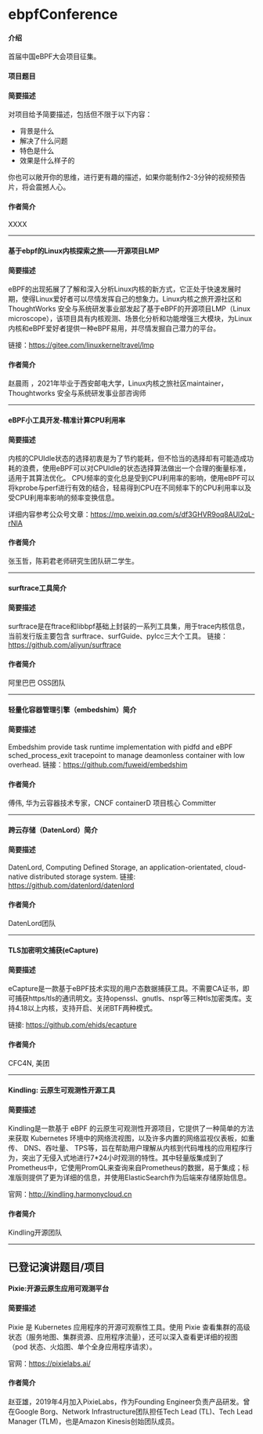# ebpfConference

#### 介绍
首届中国eBPF大会项目征集。

#### 项目题目


#### 简要描述
对项目给予简要描述，包括但不限于以下内容：

- 背景是什么
- 解决了什么问题
- 特色是什么
- 效果是什么样子的

你也可以敞开你的思维，进行更有趣的描述，如果你能制作2-3分钟的视频预告片，将会震撼人心。



#### 作者简介
XXXX




*************************************************
####  基于ebpf的Linux内核探索之旅——开源项目LMP
#### 简要描述
 eBPF的出现拓展了了解和深入分析Linux内核的新方式，它正处于快速发展时期，使得Linux爱好者可以尽情发挥自己的想象力。Linux内核之旅开源社区和 ThoughtWorks 安全与系统研发事业部发起了基于eBPF的开源项目LMP（Linux microscope），该项目具有内核观测、场景化分析和功能增强三大模块，为Linux内核和eBPF爱好者提供一种eBPF易用，并尽情发掘自己潜力的平台。


链接：https://gitee.com/linuxkerneltravel/lmp

#### 作者简介
赵晨雨 ，2021年毕业于西安邮电大学，Linux内核之旅社区maintainer，Thoughtworks 安全与系统研发事业部咨询师

*************************************************
####  eBPF小工具开发-精准计算CPU利用率
#### 简要描述
 内核的CPUIdle状态的选择初衷是为了节约能耗，但不恰当的选择却有可能造成功耗的浪费，使用eBPF可以对CPUIdle的状态选择算法做出一个合理的衡量标准，适用于其算法优化。
CPU频率的变化总是受到CPU利用率的影响，使用eBPF可以将kprobe与perf进行有效的结合，轻易得到CPU在不同频率下的CPU利用率以及受CPU利用率影响的频率变换信息。


详细内容参考公众号文章：https://mp.weixin.qq.com/s/df3GHVR9oq8AUl2qL-rNlA

#### 作者简介
张玉哲，陈莉君老师研究生团队研二学生。

*************************************************
#### surftrace工具简介  
#### 简要描述
 surftrace是在ftrace和libbpf基础上封装的一系列工具集，用于trace内核信息，当前发行版主要包含 surftrace、surfGuide、pylcc三大个工具。
链接： https://github.com/aliyun/surftrace
#### 作者简介
阿里巴巴 OSS团队 

*************************************************
#### 轻量化容器管理引擎（embedshim）简介  
#### 简要描述
 Embedshim provide task runtime implementation with pidfd and eBPF sched_process_exit tracepoint to manage deamonless container with low overhead.
链接：https://github.com/fuweid/embedshim
#### 作者简介
傅伟, 华为云容器技术专家，CNCF containerD 项目核心 Committer


*************************************************
#### 跨云存储（DatenLord）简介  
#### 简要描述
 DatenLord, Computing Defined Storage, an application-orientated, cloud-native distributed storage system.
链接: https://github.com/datenlord/datenlord

#### 作者简介
DatenLord团队


*************************************************
####  TLS加密明文捕获(eCapture)
#### 简要描述
eCapture是一款基于eBPF技术实现的用户态数据捕获工具。不需要CA证书，即可捕获https/tls的通讯明文。支持openssl、gnutls、nspr等三种tls加密类库。支持4.18以上内核，支持开启、关闭BTF两种模式。
  
链接:  https://github.com/ehids/ecapture

#### 作者简介
CFC4N, 美团

 
*************************************************
####  Kindling: 云原生可观测性开源工具
#### 简要描述
Kindling是一款基于 eBPF 的云原生可观测性开源项目，它提供了一种简单的方法来获取 Kubernetes 环境中的网络流视图，以及许多内置的网络监视仪表板，如重传、 DNS、吞吐量、 TPS等，旨在帮助用户理解从内核到代码堆栈的应用程序行为，突出了无侵入式地进行7*24小时观测的特性。其中轻量版集成到了Prometheus中，它使用PromQL来查询来自Prometheus的数据，易于集成；标准版则提供了更为详细的信息，并使用ElasticSearch作为后端来存储原始信息。

官网：http://kindling.harmonycloud.cn 

#### 作者简介
Kindling开源团队

*************************************************
## 已登记演讲题目/项目

#### Pixie:开源云原生应用可观测平台
#### 简要描述
 Pixie 是 Kubernetes 应用程序的开源可观察性工具。使用 Pixie 查看集群的高级状态（服务地图、集群资源、应用程序流量），还可以深入查看更详细的视图（pod 状态、火焰图、单个全身应用程序请求）。

官网：https://pixielabs.ai/


#### 作者简介
 赵亚雄，2019年4月加入PixieLabs，作为Founding Engineer负责产品研发。曾在Google Borg、Network Infrastructure团队担任Tech Lead (TL)、Tech Lead Manager (TLM)，也是Amazon Kinesis创始团队成员。


